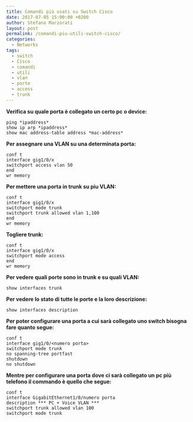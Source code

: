 ```yaml
---
title: Comandi più usati su Switch Cisco
date: 2017-07-05 15:00:00 +0200
author: Stefano Marzorati
layout: post
permalink: /comandi-piu-utili-switch-cisco/
categories:
  - Networks
tags:
  - switch
  - Cisco
  - comandi
  - utili
  - vlan
  - porte
  - access
  - trunk
---
```

**Verifica su quale porta è collegato un certo pc o device:**   

	ping *ipaddress*   
	show ip arp *ipaddress*   
	show mac address-table address *mac-address*   


**Per assegnare una VLAN su una determinata porta:**   

	conf t   
	interface gig1/0/x   
	switchport access vlan 50   
	end   
	wr memory   


**Per mettere una porta in trunk su piu VLAN:**   

	conf t
	interface gig1/0/x
	switchport mode trunk
	switchport trunk allowed vlan 1,100
	end
	wr memory


**Togliere trunk:**  

	conf t 
	interface gig1/0/x
	switchport mode access
	end
	wr memory


**Per vedere quali porte sono in trunk e su quali VLAN:**   

	show interfaces trunk


**Per vedere lo stato di tutte le porte e la loro descrizione:**   

	show interfaces description


**Per poter configurare una porta a cui sarà collegato uno switch bisogna fare quanto segue:**   

	conf t
	interface gig1/0/<numero porta>
	switchport mode trunk
	no spanning-tree portfast
	shutdown
	no shutdown


**Mentre per configurare una porta dove ci sarà collegato un pc più telefono il commando è quello che segue:**   

	conf t
	interface GigabitEthernet1/0/numero porta
	description *** PC + Voice VLAN ***
	switchport trunk allowed vlan 100
	switchport mode trunk
